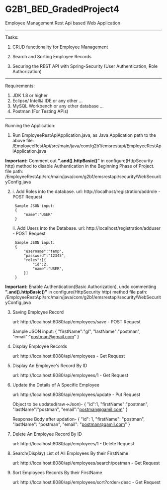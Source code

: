 # G2B1_BED_GradedProject4
Employee Management Rest Api based Web Application

****************************************************************************************
Tasks:

1. CRUD functionality for Employee Management

2. Search and Sorting Employee Records

3. Securing the REST API with Spring-Security (User Authentication, Role Authorization)

****************************************************************************************

Requirements:

1. JDK 1.8 or higher
2. Eclipse/ IntelliJ IDE or any other ...
3. MySQL Workbench or any other database ...
4. Postman (For Testing APIs)

****************************************************************************************

Running the Application:

1. Run EmployeeRestApiApplication.java, as Java Application
    path to the above file: /EmployeeRestApi/src/main/java/com/g2b1/emsrestapi/EmployeeRestApiApplication.java

**Important:** Comment out **".and().httpBasic()"** in configure(HttpSecurity http) method to disable Authentication in the Beginning Phase of Project. 
file path: /EmployeeRestApi/src/main/java/com/g2b1/emsrestapi/security/WebSecurityConfig.java

2. i. Add Roles into the database.
        url: http://localhost/registration/addrole - POST Request
        
        Sample JSON input:
        {
            "name":"USER"
        }
    
    ii. Add Users into the Database.
        url: http://localhost/registration/adduser - POST Request

        Sample JSON input:
        {
            "username":"temp",
            "password":"12345",
            "roles":[{
                "id":2,
                "name":"USER",
            }]
        }

**Important:** Enable Authentication(Basic Authorization), undo commenting **".and().httpBasic()"** in configure(HttpSecurity http) method 
file path: /EmployeeRestApi/src/main/java/com/g2b1/emsrestapi/security/WebSecurityConfig.java

3. Saving Employee Record
    
    url: http://localhost:8080/api/employees/save - POST Request

    Sample JSON input:
    {
       "firstName":"gl",
       "lastName":"postman",
       "email":"postman@gmail.com"
    }

4. Display Employee Records
   
   url: http://localhost:8080/api/employees - Get Request

5. Display An Employee's Record By ID

    url: http://localhost:8080/api/employees/1 - Get Request

6. Update the Details of A Specific Employee
   
    url: http://localhost:8080/api/employees/update - Put Request

    Object to be updated(raw->Json)- 
    {
       "id":1,
       "firstName":"postman",
       "lastName":"postman",
       "email":"postman@gamil.com"
    }

    Response Body after updation-
    {
       "id": 1,
       "firstName": "postman",
       "lastName": "postman",
       "email": "postman@gamil.com"
    }

7. Delete An Employee Record By ID

    url: http://localhost:8080/api/employees/1 - Delete Request

8. Search(Display) List of All Employees By their FirstName

    url: http://localhost:8080/api/employees/search/postman - Get Request

9. Sort Employees Records By their FirstName
    
   url: http://localhost:8080/api/employees/sort?order=desc - Get Request 
